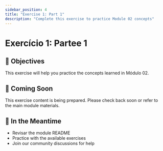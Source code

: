 ```yaml
---
sidebar_position: 4
title: "Exercise 1: Part 1"
description: "Complete this exercise to practice Module 02 concepts"
---
```


# Exercício 1: Partee 1

## 🎯 Objectives

This exercise will help you practice the concepts learned in Módulo 02.

## 📝 Coming Soon

This exercise content is being prepared. Please check back soon or refer to the main module materials.

## 🚀 In the Meantime

- Revisar the module README
- Practice with the available exercises
- Join our community discussions for help
